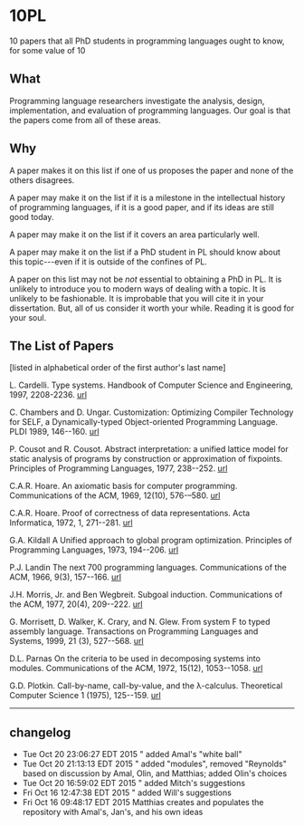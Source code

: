 # 10PL
10 papers that all PhD students in programming languages ought to know, for some value of 10

What
----

Programming language researchers investigate the analysis, design,
implementation, and evaluation of programming languages. Our goal 
is that the papers come from all of these areas. 

Why
---

A paper makes it on this list if one of us proposes the paper and none of
the others disagrees.

A paper may make it on the list if it is a milestone in the intellectual
history of programming languages, if it is a good paper, and if its ideas
are still good today. 

A paper may make it on the list if it covers an area particularly well. 

A paper may make it on the list if a PhD student in PL should know about
this topic---even if it is outside of the confines of PL. 

A paper on this list may not be *not* essential to obtaining a PhD in
PL. It is unlikely to introduce you to modern ways of dealing with a
topic. It is unlikely to be fashionable. It is improbable that you will
cite it in your dissertation. But, all of us consider it worth your
while. Reading it is good for your soul. 

The List of Papers 
------------------

[listed in alphabetical order of the first author's last name]

L. Cardelli.
Type systems. 
Handbook of Computer Science and Engineering, 1997, 2208-2236.
[url](http://lucacardelli.name/papers/typesystems.pdf)

C. Chambers and D. Ungar.
Customization: Optimizing Compiler Technology for SELF, 
a Dynamically-typed Object-oriented Programming Language.
PLDI 1989, 146--160.
[url](http://dl.acm.org/citation.cfm?id=74831)

P. Cousot and R. Cousot.
Abstract interpretation: a unified lattice model for static analysis of
programs by construction or approximation of fixpoints. 
Principles of Programming Languages, 1977, 238--252.
[url](http://dl.acm.org/citation.cfm?id=512973)

C.A.R. Hoare.
An axiomatic basis for computer programming. 
Communications of the ACM, 1969, 12(10), 576-–580.
[url](http://dl.acm.org/citation.cfm?id=363259)

C.A.R. Hoare.
Proof of correctness of data representations.
Acta Informatica, 1972, 1, 271--281.
[url](http://link.springer.com/article/10.1007%2FBF00289507#page-1)

G.A. Kildall
A Unified approach to global program optimization.
Principles of Programming Languages, 1973, 194--206.
[url](http://dl.acm.org/citation.cfm?id=512945)

P.J. Landin 
The next 700 programming languages. 
Communications of the ACM, 1966, 9(3), 157--166.
[url](http://dl.acm.org/citation.cfm?id=365257)

J.H. Morris, Jr. and Ben Wegbreit.
Subgoal induction.
Communications of the ACM, 1977, 20(4), 209--222.
[url](http://dl.acm.org/citation.cfm?id=359466)

G. Morrisett, D. Walker, K. Crary, and N. Glew.
From system F to typed assembly language.
Transactions on Programming Languages and Systems, 1999, 21 (3), 527--568.
[url](http://dl.acm.org/citation.cfm?id=319345)

D.L. Parnas
On the criteria to be used in decomposing systems into modules.
Communications of the ACM, 1972, 15(12), 1053--1058.
[url](http://dl.acm.org/citation.cfm?id=361623)

G.D. Plotkin.
Call-by-name, call-by-value, and the λ-calculus.
Theoretical Computer Science 1 (1975), 125--159.
[url](http://homepages.inf.ed.ac.uk/gdp/publications/cbn_cbv_lambda.pdf)

----
## changelog
* Tue Oct 20 23:06:27 EDT 2015 " added Amal's "white ball"
* Tue Oct 20 21:13:13 EDT 2015 " added "modules", removed "Reynolds" based
on discussion by Amal, Olin, and Matthias; added Olin's choices 
* Tue Oct 20 16:59:02 EDT 2015  " added Mitch's suggestions 
* Fri Oct 16 12:47:38 EDT 2015  " added Will's suggestions 
* Fri Oct 16 09:48:17 EDT 2015 Matthias creates and populates the
repository with Amal's, Jan's, and his own ideas
